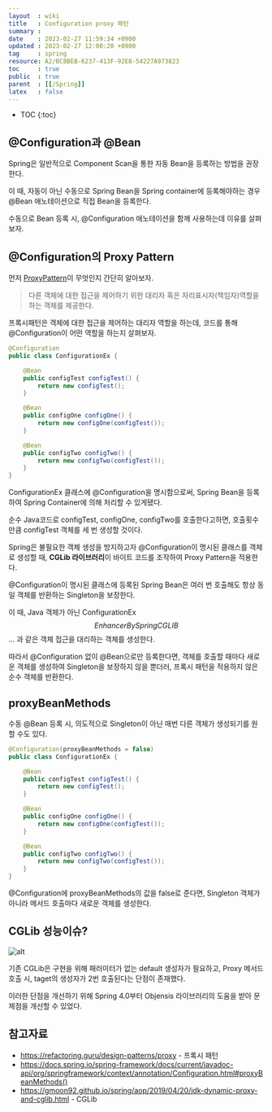```yaml
---
layout  : wiki
title   : Configuration proxy 패턴 
summary : 
date    : 2023-02-27 11:59:34 +0900
updated : 2023-02-27 12:00:20 +0900
tag     : spring
resource: A2/BC8BEB-6237-413F-92E8-54227A973823
toc     : true
public  : true
parent  : [[/Spring]]
latex   : false
---
```

* TOC
{:toc}

## @Configuration과 @Bean

Spring은 일반적으로 Component Scan을 통한 자동 Bean을 등록하는 방법을 권장한다. 

이 때, 자동이 아닌 수동으로 Spring Bean을 Spring container에 등록해야하는 경우 @Bean 애노테이션으로 직접 Bean을 등록한다.

수동으로 Bean 등록 시, @Configuration 애노테이션을 함께 사용하는데 이유를 살펴보자. 

## @Configuration의 Proxy Pattern

먼저 [ProxyPattern](https://refactoring.guru/design-patterns/proxy)이 무엇인지 간단히 알아보자.

> 다른 객체에 대한 접근을 제어하기 위한 대리자 혹은 자리표시자(책임자)역할을 하는 객체를 제공한다.

프록시패턴은 객체에 대한 접근을 제어하는 대리자 역할을 하는데, 코드를 통해 @Configuration이 어떤 역할을 하는지 살펴보자.

```java
@Configuration
public class ConfigurationEx {

    @Bean
    public configTest configTest() {
        return new configTest();
    }

    @Bean
    public configOne configOne() {
        return new configOne(configTest());
    }

    @Bean
    public configTwo configTwo() {
        return new configTwo(configTest());
    }
}
```

ConfigurationEx 클래스에 @Configuration을 명시함으로써, Spring Bean을 등록하여 Spring Container에 의해 처리할 수 있게됐다.

순수 Java코드로 configTest, configOne, configTwo를 호출한다고하면, 호출횟수만큼 configTest 객체를 세 번 생성할 것이다.

Spring은 불필요한 객체 생성을 방지하고자 @Configuration이 명시된 클래스를 객체로 생성할 때, **CGLib 라이브러리**이 바이트 코드를 조작하여
Proxy Pattern을 적용한다.

@Configuration이 명시된 클래스에 등록된 Spring Bean은 여러 번 호출해도 항상 동일 객체를 반환하는 Singleton을 보장한다.

이 때, Java 객체가 아닌 ConfigurationEx$$EnhancerBySpringCGLIB$$... 과 같은 객체 접근을 대리하는 객체를 생성한다.

따라서 @Configuration 없이 @Bean으로만 등록한다면, 객체를 호출할 때마다 새로운 객체를 생성하여 Singleton을 보장하지 않을 뿐더러, 프록시 패턴을 적용하지 
않은 순수 객체를 반환한다. 

## proxyBeanMethods

수동 @Bean 등록 시, 의도적으로 Singleton이 아닌 매번 다른 객체가 생성되기를 원할 수도 있다.

```java
@Configuration(proxyBeanMethods = false)
public class ConfigurationEx {

    @Bean
    public configTest configTest() {
        return new configTest();
    }

    @Bean
    public configOne configOne() {
        return new configOne(configTest());
    }

    @Bean
    public configTwo configTwo() {
        return new configTwo(configTest());
    }
}
```

@Configuration에 proxyBeanMethods의 값을 false로 준다면, Singleton 객체가 아니라 메서드 호출마다 새로운 객체를 생성한다.

## CGLib 성능이슈?

![alt](https://gmoon92.github.io/md/img/aop/jdk-dynamic-proxy-and-cglib/cglib2.png)

기존 CGLib은 구현을 위해 패러미터가 없는 default 생성자가 필요하고, Proxy 메서드 호출 시, taget의 생성자가 2번 호출된다는 단점이 존재했다.

이러한 단점을 개선하기 위해 Spring 4.0부터 Objensis 라이브러리의 도움을 받아 문제점을 개선할 수 있었다. 

## 참고자료

- https://refactoring.guru/design-patterns/proxy - 프록시 패턴
- https://docs.spring.io/spring-framework/docs/current/javadoc-api/org/springframework/context/annotation/Configuration.html#proxyBeanMethods()
- https://gmoon92.github.io/spring/aop/2019/04/20/jdk-dynamic-proxy-and-cglib.html - CGLib

